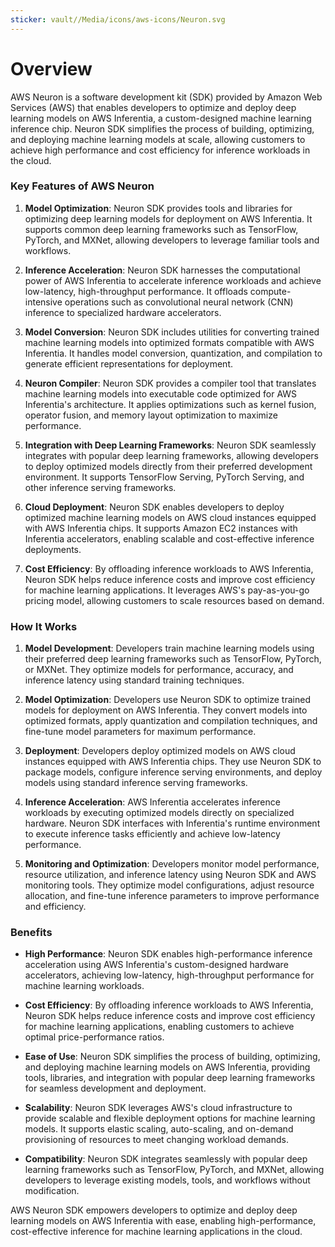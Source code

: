 ```yaml
---
sticker: vault//Media/icons/aws-icons/Neuron.svg
---
```

# Overview

AWS Neuron is a software development kit (SDK) provided by Amazon Web Services (AWS) that enables developers to optimize and deploy deep learning models on AWS Inferentia, a custom-designed machine learning inference chip. Neuron SDK simplifies the process of building, optimizing, and deploying machine learning models at scale, allowing customers to achieve high performance and cost efficiency for inference workloads in the cloud.

### Key Features of AWS Neuron

1. **Model Optimization**: Neuron SDK provides tools and libraries for optimizing deep learning models for deployment on AWS Inferentia. It supports common deep learning frameworks such as TensorFlow, PyTorch, and MXNet, allowing developers to leverage familiar tools and workflows.
    
2. **Inference Acceleration**: Neuron SDK harnesses the computational power of AWS Inferentia to accelerate inference workloads and achieve low-latency, high-throughput performance. It offloads compute-intensive operations such as convolutional neural network (CNN) inference to specialized hardware accelerators.
    
3. **Model Conversion**: Neuron SDK includes utilities for converting trained machine learning models into optimized formats compatible with AWS Inferentia. It handles model conversion, quantization, and compilation to generate efficient representations for deployment.
    
4. **Neuron Compiler**: Neuron SDK provides a compiler tool that translates machine learning models into executable code optimized for AWS Inferentia's architecture. It applies optimizations such as kernel fusion, operator fusion, and memory layout optimization to maximize performance.
    
5. **Integration with Deep Learning Frameworks**: Neuron SDK seamlessly integrates with popular deep learning frameworks, allowing developers to deploy optimized models directly from their preferred development environment. It supports TensorFlow Serving, PyTorch Serving, and other inference serving frameworks.
    
6. **Cloud Deployment**: Neuron SDK enables developers to deploy optimized machine learning models on AWS cloud instances equipped with AWS Inferentia chips. It supports Amazon EC2 instances with Inferentia accelerators, enabling scalable and cost-effective inference deployments.
    
7. **Cost Efficiency**: By offloading inference workloads to AWS Inferentia, Neuron SDK helps reduce inference costs and improve cost efficiency for machine learning applications. It leverages AWS's pay-as-you-go pricing model, allowing customers to scale resources based on demand.
    

### How It Works

1. **Model Development**: Developers train machine learning models using their preferred deep learning frameworks such as TensorFlow, PyTorch, or MXNet. They optimize models for performance, accuracy, and inference latency using standard training techniques.
    
2. **Model Optimization**: Developers use Neuron SDK to optimize trained models for deployment on AWS Inferentia. They convert models into optimized formats, apply quantization and compilation techniques, and fine-tune model parameters for maximum performance.
    
3. **Deployment**: Developers deploy optimized models on AWS cloud instances equipped with AWS Inferentia chips. They use Neuron SDK to package models, configure inference serving environments, and deploy models using standard inference serving frameworks.
    
4. **Inference Acceleration**: AWS Inferentia accelerates inference workloads by executing optimized models directly on specialized hardware. Neuron SDK interfaces with Inferentia's runtime environment to execute inference tasks efficiently and achieve low-latency performance.
    
5. **Monitoring and Optimization**: Developers monitor model performance, resource utilization, and inference latency using Neuron SDK and AWS monitoring tools. They optimize model configurations, adjust resource allocation, and fine-tune inference parameters to improve performance and efficiency.
    

### Benefits

- **High Performance**: Neuron SDK enables high-performance inference acceleration using AWS Inferentia's custom-designed hardware accelerators, achieving low-latency, high-throughput performance for machine learning workloads.
    
- **Cost Efficiency**: By offloading inference workloads to AWS Inferentia, Neuron SDK helps reduce inference costs and improve cost efficiency for machine learning applications, enabling customers to achieve optimal price-performance ratios.
    
- **Ease of Use**: Neuron SDK simplifies the process of building, optimizing, and deploying machine learning models on AWS Inferentia, providing tools, libraries, and integration with popular deep learning frameworks for seamless development and deployment.
    
- **Scalability**: Neuron SDK leverages AWS's cloud infrastructure to provide scalable and flexible deployment options for machine learning models. It supports elastic scaling, auto-scaling, and on-demand provisioning of resources to meet changing workload demands.
    
- **Compatibility**: Neuron SDK integrates seamlessly with popular deep learning frameworks such as TensorFlow, PyTorch, and MXNet, allowing developers to leverage existing models, tools, and workflows without modification.
    

AWS Neuron SDK empowers developers to optimize and deploy deep learning models on AWS Inferentia with ease, enabling high-performance, cost-effective inference for machine learning applications in the cloud.